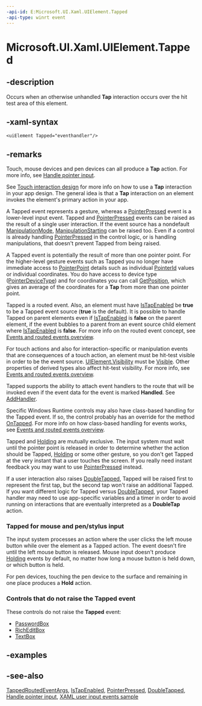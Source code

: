 ```yaml
---
-api-id: E:Microsoft.UI.Xaml.UIElement.Tapped
-api-type: winrt event
---
```


<!-- Event syntax
public event Windows.UI.Xaml.Input.TappedEventHandler Tapped
-->

# Microsoft.UI.Xaml.UIElement.Tapped

## -description

Occurs when an otherwise unhandled **Tap** interaction occurs over the hit test area of this element.

## -xaml-syntax

```xaml
<uiElement Tapped="eventhandler"/>
```

## -remarks

Touch, mouse devices and pen devices can all produce a **Tap** action. For more info, see [Handle pointer input](/windows/uwp/design/input/handle-pointer-input).

See [Touch interaction design](/windows/uwp/design/input/touch-interactions) for more info on how to use a **Tap** interaction in your app design. The general idea is that a **Tap** interaction on an element invokes the element's primary action in your app.

A Tapped event represents a gesture, whereas a [PointerPressed](uielement_pointerpressed.md) event is a lower-level input event. Tapped and [PointerPressed](uielement_pointerpressed.md) events can be raised as the result of a single user interaction. If the event source has a nondefault [ManipulationMode](uielement_manipulationmode.md), [ManipulationStarting](uielement_manipulationstarting.md) can be raised too. Even if a control is already handling [PointerPressed](uielement_pointerpressed.md) in the control logic, or is handling manipulations, that doesn't prevent Tapped from being raised.

A Tapped event is potentially the result of more than one pointer point. For the higher-level gesture events such as Tapped you no longer have immediate access to [PointerPoint](/uwp/api/windows.ui.input.pointerpoint) details such as individual [PointerId](/uwp/api/windows.ui.input.pointerpoint.pointerid) values or individual coordinates. You do have access to device type ([PointerDeviceType](../microsoft.ui.xaml.input/tappedroutedeventargs_pointerdevicetype.md)) and for coordinates you can call [GetPosition](/uwp/api/windows.ui.xaml.input.tappedroutedeventargs.getposition(windows.ui.xaml.uielement)), which gives an average of the coordinates for a **Tap** from more than one pointer point.

Tapped is a routed event. Also, an element must have [IsTapEnabled](uielement_istapenabled.md) be **true** to be a Tapped event source (**true** is the default). It is possible to handle Tapped on parent elements even if [IsTapEnabled](uielement_istapenabled.md) is **false** on the parent element, if the event bubbles to a parent from an event source child element where [IsTapEnabled](uielement_istapenabled.md) is **false**. For more info on the routed event concept, see [Events and routed events overview](/windows/uwp/xaml-platform/events-and-routed-events-overview).

For touch actions and also for interaction-specific or manipulation events that are consequences of a touch action, an element must be hit-test visible in order to be the event source. [UIElement.Visibility](uielement_visibility.md) must be [Visible](visibility.md). Other properties of derived types also affect hit-test visibility. For more info, see [Events and routed events overview](/windows/uwp/xaml-platform/events-and-routed-events-overview).

Tapped supports the ability to attach event handlers to the route that will be invoked even if the event data for the event is marked **Handled**. See [AddHandler](uielement_addhandler_1350394113.md).

Specific Windows Runtime controls may also have class-based handling for the Tapped event. If so, the control probably has an override for the method [OnTapped](/uwp/api/windows.ui.xaml.controls.control.ontapped(windows.ui.xaml.input.tappedroutedeventargs)). For more info on how class-based handling for events works, see [Events and routed events overview](/windows/uwp/xaml-platform/events-and-routed-events-overview).

Tapped and [Holding](uielement_holding.md) are mutually exclusive. The input system must wait until the pointer point is released in order to determine whether the action should be Tapped, [Holding](uielement_holding.md) or some other gesture, so you don't get Tapped at the very instant that a user touches the screen. If you really need instant feedback you may want to use [PointerPressed](uielement_pointerpressed.md) instead.

If a user interaction also raises [DoubleTapped](uielement_doubletapped.md), Tapped will be raised first to represent the first tap, but the second tap won't raise an additional Tapped. If you want different logic for Tapped versus [DoubleTapped](uielement_doubletapped.md), your Tapped handler may need to use app-specific variables and a timer in order to avoid running on interactions that are eventually interpreted as a **DoubleTap** action.

### Tapped for mouse and pen/stylus input

The input system processes an action where the user clicks the left mouse button while over the element as a Tapped action. The event doesn't fire until the left mouse button is released. Mouse input doesn't produce [Holding](uielement_holding.md) events by default, no matter how long a mouse button is held down, or which button is held.

For pen devices, touching the pen device to the surface and remaining in one place produces a **Hold** action.

### Controls that do not raise the Tapped event

These controls do not raise the **Tapped** event:

+ [PasswordBox](../microsoft.ui.xaml.controls/passwordbox.md)
+ [RichEditBox](../microsoft.ui.xaml.controls/richeditbox.md)
+ [TextBox](../microsoft.ui.xaml.controls/textbox.md)

## -examples

## -see-also

[TappedRoutedEventArgs](../microsoft.ui.xaml.input/tappedroutedeventargs.md), [IsTapEnabled](uielement_istapenabled.md), [PointerPressed](uielement_pointerpressed.md), [DoubleTapped](uielement_doubletapped.md), [Handle pointer input](/windows/uwp/design/input/handle-pointer-input), [XAML user input events sample](https://github.com/microsoftarchive/msdn-code-gallery-microsoft/tree/master/Official%20Windows%20Platform%20Sample/Input%20XAML%20user%20input%20events%20sample)
